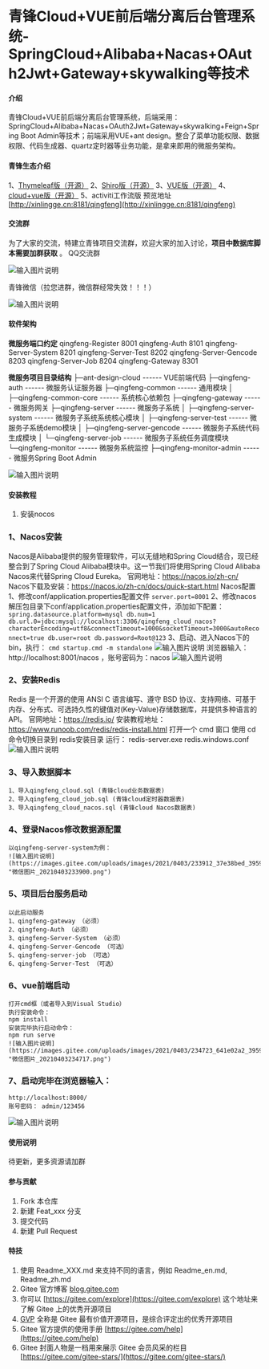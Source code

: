 # 青锋Cloud+VUE前后端分离后台管理系统-SpringCloud+Alibaba+Nacas+OAuth2Jwt+Gateway+skywalking等技术

#### 介绍
青锋Cloud+VUE前后端分离后台管理系统，后端采用：SpringCloud+Alibaba+Nacas+OAuth2Jwt+Gateway+skywalking+Feign+Spring Boot Admin等技术；前端采用VUE+ant design。整合了菜单功能权限、数据权限、代码生成器、quartz定时器等业务功能，是拿来即用的微服务架构。

#### 青锋生态介绍
1、[Thymeleaf版（开源）](https://gitee.com/msxy/qingfengThymeleaf)
2、[Shiro版（开源）](https://gitee.com/msxy/qingfeng)
3、[VUE版（开源）](https://gitee.com/msxy/qingfeng-vue)
4、[cloud+vue版（开源）](https://gitee.com/msxy/qingfeng-cloud)
5、activiti工作流版 
预览地址
[http://xinlingge.cn:8181/qingfeng](http://xinlingge.cn:8181/qingfeng)

#### 交流群

为了大家的交流，特建立青锋项目交流群，欢迎大家的加入讨论，**项目中数据库脚本需要加群获取** 。
QQ交流群

![输入图片说明](https://images.gitee.com/uploads/images/2020/1127/134817_654af53d_395948.png "图片9.png")

青锋微信（拉您进群，微信群经常失效！！！）

![输入图片说明](https://images.gitee.com/uploads/images/2020/1213/213839_55ba7bfa_395948.png "qunzhu.png")

#### 软件架构
 **微服务端口约定** 
qingfeng-Register	8001
qingfeng-Auth	        8101
qingfeng-Server-System	8201
qingfeng-Server-Test	8202
qingfeng-Server-Gencode	8203
qingfeng-Server-Job	8204
qingfeng-Gateway	8301

 **微服务项目目录结构** 
├─ant-design-cloud                    ------ VUE前端代码
├─qingfeng-auth                       ------ 微服务认证服务器
├─qingfeng-common                     ------ 通用模块
│  ├─qingfeng-common-core             ------ 系统核心依赖包
├─qingfeng-gateway                    ------ 微服务网关
├─qingfeng-server                     ------ 微服务子系统
│  ├─qingfeng-server-system           ------ 微服务子系统系统核心模块
│  ├─qingfeng-server-test             ------ 微服务子系统demo模块
│  ├─qingfeng-server-gencode          ------ 微服务子系统代码生成模块
│  └─qingfeng-server-job              ------ 微服务子系统任务调度模块
└─qingfeng-monitor                    ------ 微服务系统监控
   ├─qingfeng-monitor-admin           ------ 微服务Spring Boot Admin

![输入图片说明](https://images.gitee.com/uploads/images/2021/0403/235341_f997a654_395948.png "微信图片_20210403235333.png")

#### 安装教程

1.  安装nocos

### 1、Nacos安装
Nacos是Alibaba提供的服务管理软件，可以无缝地和Spring Cloud结合，现已经整合到了Spring Cloud Alibaba模块中。这一节我们将使用Spring Cloud Alibaba Nacos来代替Spring Cloud Eureka。
官网地址：https://nacos.io/zh-cn/
Nacos下载及安装：https://nacos.io/zh-cn/docs/quick-start.html
Nacos配置
    1、修改conf/application.properties配置文件
    `server.port=8001`
    2、修改nacos解压包目录下conf/application.properties配置文件，添加如下配置：
    `spring.datasource.platform=mysql
    db.num=1
    db.url.0=jdbc:mysql://localhost:3306/qingfeng_cloud_nacos?characterEncoding=utf8&connectTimeout=1000&socketTimeout=3000&autoReconnect=true
    db.user=root
    db.password=Root@123`
    3、启动、进入Nacos下的bin，执行：
    `cmd startup.cmd -m standalone`
    ![输入图片说明](https://images.gitee.com/uploads/images/2021/0403/233048_393f499e_395948.png "微信图片_20210403233031.png")
    浏览器输入：http://localhost:8001/nacos ，账号密码为：nacos 
    ![输入图片说明](https://images.gitee.com/uploads/images/2021/0403/233148_4d601e78_395948.png "微信图片_20210403233143.png")

### 2、安装Redis
Redis 是一个开源的使用 ANSI C 语言编写、遵守 BSD 协议、支持网络、可基于内存、分布式、可选持久性的键值对(Key-Value)存储数据库，并提供多种语言的 API。
官网地址：https://redis.io/
安装教程地址：https://www.runoob.com/redis/redis-install.html
打开一个 cmd 窗口 使用 cd 命令切换目录到 redis安装目录 运行：
redis-server.exe redis.windows.conf
![输入图片说明](https://images.gitee.com/uploads/images/2021/0403/233459_84a8bdab_395948.png "微信图片_20210403233453.png")

### 3、导入数据脚本
    1、导入qingfeng_cloud.sql (青锋cloud业务数据表)
    2、导入qingfeng_cloud_job.sql (青锋cloud定时器数据表)
    3、导入qingfeng_cloud_nacos.sql (青锋cloud Nacos数据表)

### 4、登录Nacos修改数据源配置
    以qingfeng-server-system为例：
    ![输入图片说明](https://images.gitee.com/uploads/images/2021/0403/233912_37e38bed_395948.png "微信图片_20210403233900.png")

### 5、项目后台服务启动
    以此启动服务
    1、qingfeng-gateway （必须）
    2、qingfeng-Auth （必须）
    3、qingfeng-Server-System （必须）
    4、qingfeng-Server-Gencode （可选）
    5、qingfeng-server-job （可选）
    6、qingfeng-Server-Test （可选）

### 6、vue前端启动
    打开cmd框（或者导入到Visual Studio）
    执行安装命令：
    npm install 
    安装完毕执行启动命令：
    npm run serve 
    ![输入图片说明](https://images.gitee.com/uploads/images/2021/0403/234723_641e02a2_395948.png "微信图片_20210403234717.png")

### 7、启动完毕在浏览器输入：
    http://localhost:8000/ 
    账号密码： admin/123456 
![输入图片说明](https://images.gitee.com/uploads/images/2021/0403/235150_ef448391_395948.png "微信图片_20210403235140.png")


#### 使用说明

待更新，更多资源请加群

#### 参与贡献

1.  Fork 本仓库
2.  新建 Feat_xxx 分支
3.  提交代码
4.  新建 Pull Request


#### 特技

1.  使用 Readme\_XXX.md 来支持不同的语言，例如 Readme\_en.md, Readme\_zh.md
2.  Gitee 官方博客 [blog.gitee.com](https://blog.gitee.com)
3.  你可以 [https://gitee.com/explore](https://gitee.com/explore) 这个地址来了解 Gitee 上的优秀开源项目
4.  [GVP](https://gitee.com/gvp) 全称是 Gitee 最有价值开源项目，是综合评定出的优秀开源项目
5.  Gitee 官方提供的使用手册 [https://gitee.com/help](https://gitee.com/help)
6.  Gitee 封面人物是一档用来展示 Gitee 会员风采的栏目 [https://gitee.com/gitee-stars/](https://gitee.com/gitee-stars/)
